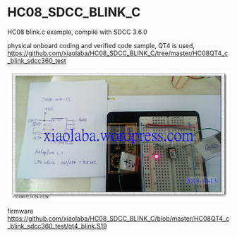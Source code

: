# HC08_SDCC_BLINK_C
HC08 blink.c example, compile with SDCC 3.6.0


physical onboard coding and verified code sample, QT4 is used,  
https://github.com/xiaolaba/HC08_SDCC_BLINK_C/tree/master/HC08QT4_c_blink_sdcc360_test  

![alt text](https://github.com/xiaolaba/HC08_SDCC_BLINK_C/blob/master/HC08QT4_c_blink_sdcc360_test/nEO_IMG_IMAG7352.jpg)

firmware https://github.com/xiaolaba/HC08_SDCC_BLINK_C/blob/master/HC08QT4_c_blink_sdcc360_test/qt4_blink.S19  
